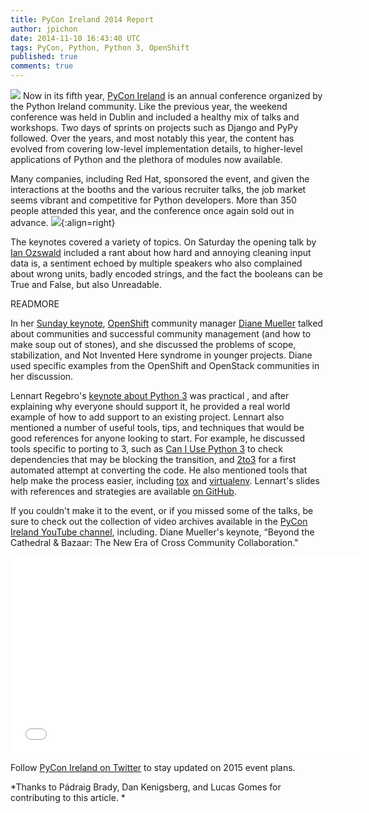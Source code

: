 ```yaml
---
title: PyCon Ireland 2014 Report
author: jpichon
date: 2014-11-10 16:43:40 UTC
tags: PyCon, Python, Python 3, OpenShift
published: true
comments: true
---
```


![](blog/pyconie-logo.png) Now in its fifth year, [PyCon Ireland](http://python.ie/pycon/2014) is an annual conference organized by the Python Ireland community. Like the previous year, the weekend conference was held in Dublin and included a healthy mix of talks and workshops. Two days of sprints on projects such as Django and PyPy followed. Over the years, and most notably this year, the content has evolved from covering low-level implementation details, to higher-level applications of Python and the plethora of modules now available. 

Many companies, including Red Hat, sponsored the event, and given the interactions at the booths and the various recruiter talks, the job market seems vibrant and competitive for Python developers. More than 350 people attended this year, and the conference once again sold out in advance. ![](blog/pyconie_keynote.jpg){:align=right}

The keynotes covered a variety of topics. On Saturday the opening talk by [Ian Ozswald](http://youtu.be/V1HkaTQYN54) included a rant about how hard and annoying cleaning input data is, a sentiment echoed by multiple speakers who also complained about wrong units, badly encoded strings, and the fact the booleans can be True and False, but also Unreadable. 

READMORE

In her [Sunday keynote](http://youtu.be/Hqy5Yks09ZQ), [OpenShift](https://www.openshift.com/) community manager [Diane Mueller](https://twitter.com/pythondj) talked about communities and successful community management  (and how to make soup out of stones), and she discussed the problems of scope, stabilization, and Not Invented Here syndrome in younger projects. Diane used specific examples from the OpenShift and OpenStack communities in  her discussion. 

Lennart Regebro's [keynote about Python 3](http://youtu.be/Tm_q5KPLaGk) was practical , and after explaining why everyone should support it, he provided a real world example of how to add  support to an existing project. Lennart also mentioned a number of useful tools, tips, and techniques that would be good references for anyone looking to start. For example, he discussed tools specific to porting to 3, such as [Can I Use Python 3](https://caniusepython3.com/) to check dependencies that may be blocking the transition, and [2to3](http://python3porting.com/2to3.html) for a first automated attempt at converting the code. He also mentioned tools that help make the process easier, including [tox](https://tox.readthedocs.org/en/latest/) and [virtualenv](http://virtualenv.readthedocs.org/en/latest/). Lennart's slides with references and strategies are available [on GitHub](https://github.com/regebro/BigBad3).

If you couldn't make it to the event, or if you missed some of the talks, be sure to check out the collection of video archives available in the [PyCon Ireland YouTube channel](https://www.youtube.com/user/pyconireland), including. Diane Mueller's keynote, “Beyond the Cathedral & Bazaar: The New Era of Cross Community Collaboration."
<iframe width="560" height="315" src="//www.youtube.com/embed/Hqy5Yks09ZQ?list=PLedkOvWdiOl3BQCpHphyslI3_vtpHRuj3" frameborder="0" allowfullscreen></iframe>

Follow [PyCon Ireland on Twitter](https://twitter.com/pyconireland) to stay updated on 2015 event plans.

*Thanks to Pádraig Brady, Dan Kenigsberg, and Lucas Gomes for contributing to this article. *